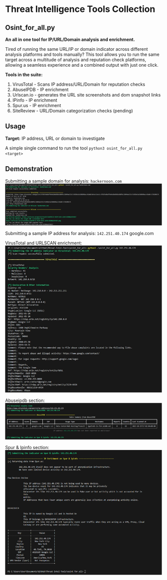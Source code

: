 # Threat Intelligence Tools Collection
## Osint_for_all.py 
**An all in one tool for IP/URL/Domain analysis and enrichment.**

Tired of running the same URL/IP or domain indicator across different analysis platforms and tools manually? This tool allows you to run the same target across a multitude of analysis and reputation check platforms, allowing a seamless experience and a combined output with just one click.

**Tools in the suite:**
1. VirusTotal - Scans IP address/URL/Domain for reputation checks
2. AbuseIPDB - IP enrichment
3. Urlscan.io - generates the URL site screenshots and dom snapshot links 
4. IPinfo - IP enrichment
5. Spur.us - IP enrichment
6. SiteReview - URL/Domain categorization checks (pending)

## Usage
**Target:** IP address, URL or domain to investigate

A simple single command to run the tool `python3 osint_for_all.py <target>`

## Demonstration
Submitting a sample domain for analysis: `hackernoon.com`
![alt text](/img/image.png)

Submitting a sample IP address for analysis: `142.251.40.174`  google.com

VirusTotal and URLSCAN enrichment:
![alt text](/img/image-01.png)

Abuseipdb section:
![alt text](/img/image_abuseipdb.png)

Spur & Ipinfo section:
![alt text](/img/image_spur.png)
